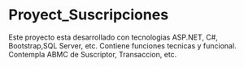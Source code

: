 # Proyect_Suscripciones

Este proyecto esta desarrollado con tecnologias ASP.NET, C#, Bootstrap,SQL Server, etc. Contiene funciones tecnicas y funcional.
Contempla ABMC de Suscriptor, Transaccion, etc.

